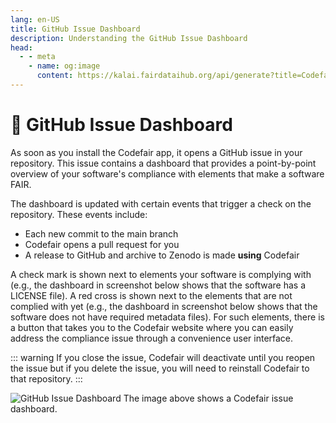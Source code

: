 ```yaml
---
lang: en-US
title: GitHub Issue Dashboard
description: Understanding the GitHub Issue Dashboard
head:
  - - meta
    - name: og:image
      content: https://kalai.fairdataihub.org/api/generate?title=Codefair%20Documentation&description=Understanding%20the%20GitHub%20Issue%20Dashboard&app=codefair&org=fairdataihub
---
```


# :memo: GitHub Issue Dashboard

As soon as you install the Codefair app, it opens a GitHub issue in your repository. This issue contains a dashboard that provides a point-by-point overview of your software's compliance with elements that make a software FAIR.

The dashboard is updated with certain events that trigger a check on the repository. These events include:

- Each new commit to the main branch
- Codefair opens a pull request for you
- A release to GitHub and archive to Zenodo is made **using** Codefair

A check mark is shown next to elements your software is complying with (e.g., the dashboard in screenshot below shows that the software has a LICENSE file). A red cross is shown next to the elements that are not complied with yet (e.g., the dashboard in screenshot below shows that the software does not have required metadata files). For such elements, there is a button that takes you to the Codefair website where you can easily address the compliance issue through a convenience user interface.

::: warning
If you close the issue, Codefair will deactivate until you reopen the issue but if you delete the issue, you will need to reinstall Codefair to that repository.
:::

![GitHub Issue Dashboard](/dashboard-metadata.png)
The image above shows a Codefair issue dashboard.
